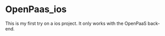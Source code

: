 OpenPaas_ios
============
This is my first try on a ios project.
It only works with the OpenPaaS back-end.
